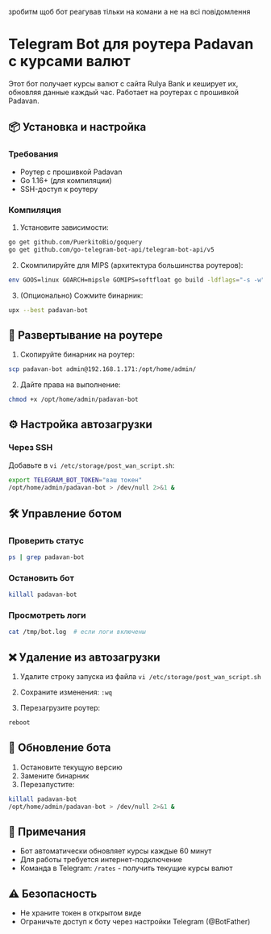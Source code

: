зробитм щоб бот реагував тільки на комани а не на всі повідомлення
# Telegram Bot для роутера Padavan с курсами валют

Этот бот получает курсы валют с сайта Rulya Bank и кеширует их, обновляя данные каждый час. Работает на роутерах с прошивкой Padavan.

## 📦 Установка и настройка

### Требования
- Роутер с прошивкой Padavan
- Go 1.16+ (для компиляции)
- SSH-доступ к роутеру

### Компиляция
1. Установите зависимости:
```bash
go get github.com/PuerkitoBio/goquery
go get github.com/go-telegram-bot-api/telegram-bot-api/v5
```

2. Скомпилируйте для MIPS (архитектура большинства роутеров):
```bash
env GOOS=linux GOARCH=mipsle GOMIPS=softfloat go build -ldflags="-s -w" -o padavan-bot main.go
```

3. (Опционально) Сожмите бинарник:
```bash
upx --best padavan-bot
```

## 🚀 Развертывание на роутере

1. Скопируйте бинарник на роутер:
```bash
scp padavan-bot admin@192.168.1.171:/opt/home/admin/
```

2. Дайте права на выполнение:
```bash
chmod +x /opt/home/admin/padavan-bot
```


## ⚙️ Настройка автозагрузки

### Через SSH
Добавьте в `vi /etc/storage/post_wan_script.sh`:
```bash
export TELEGRAM_BOT_TOKEN="ваш токен"
/opt/home/admin/padavan-bot > /dev/null 2>&1 &
```

## 🛠 Управление ботом

### Проверить статус
```bash
ps | grep padavan-bot
```

### Остановить бот
```bash
killall padavan-bot
```

### Просмотреть логи
```bash
cat /tmp/bot.log  # если логи включены
```

## ❌ Удаление из автозагрузки

1. Удалите строку запуска из файла  `vi /etc/storage/post_wan_script.sh`

2. Сохраните изменения:
`:wq`

3. Перезагрузите роутер:
```bash
reboot
```

## 🔄 Обновление бота
1. Остановите текущую версию
2. Замените бинарник
3. Перезапустите:
```bash
killall padavan-bot
/opt/home/admin/padavan-bot > /dev/null 2>&1 &
```

## 📝 Примечания
- Бот автоматически обновляет курсы каждые 60 минут
- Для работы требуется интернет-подключение
- Команда в Telegram: `/rates` - получить текущие курсы валют

## ⚠️ Безопасность
- Не храните токен в открытом виде
- Ограничьте доступ к боту через настройки Telegram (@BotFather)